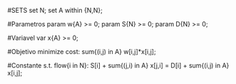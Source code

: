#SETS
set N;
set A within {N,N};

#Parametros
param w{A} >= 0;
param S{N} >= 0;
param D{N} >= 0;

#Variavel
var x{A} >= 0;

#Objetivo
minimize cost: sum{(i,j) in A} w[i,j]*x[i,j];
 
#Constante
s.t. flow{i in N}: S[i] + sum{(j,i) in A} x[j,i] = D[i] + sum{(i,j) in A} x[i,j];
